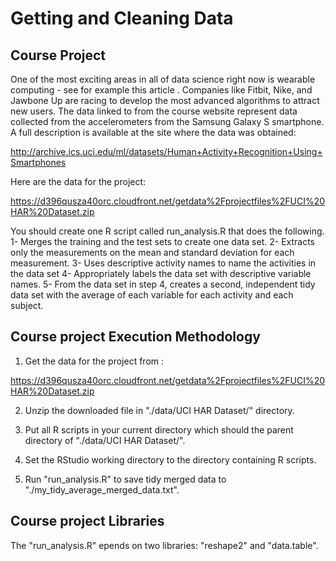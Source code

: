 # Getting and Cleaning Data

## Course Project

One of the most exciting areas in all of data science right now is wearable computing - see for example this article . Companies like Fitbit, Nike, and Jawbone Up are racing to develop the most advanced algorithms to attract new users. The data linked to from the course website represent data collected from the accelerometers from the Samsung Galaxy S smartphone. A full description is available at the site where the data was obtained: 

http://archive.ics.uci.edu/ml/datasets/Human+Activity+Recognition+Using+Smartphones 

Here are the data for the project: 

https://d396qusza40orc.cloudfront.net/getdata%2Fprojectfiles%2FUCI%20HAR%20Dataset.zip 

You should create one R script called run_analysis.R that does the following. 
1- Merges the training and the test sets to create one data set.
2- Extracts only the measurements on the mean and standard deviation for each measurement. 
3- Uses descriptive activity names to name the activities in the data set
4- Appropriately labels the data set with descriptive variable names. 
5- From the data set in step 4, creates a second, independent tidy data set with the average of each variable for each activity and each subject.




## Course project Execution Methodology

1. Get the data for the project from : 

https://d396qusza40orc.cloudfront.net/getdata%2Fprojectfiles%2FUCI%20HAR%20Dataset.zip 

2. Unzip the downloaded file in "./data/UCI HAR Dataset/" directory.

3. Put all R scripts in your current directory which should the parent directory of "./data/UCI HAR Dataset/".

4. Set the RStudio working directory to the directory containing R scripts.

5. Run "run_analysis.R" to save tidy merged data to "./my_tidy_average_merged_data.txt".



## Course project Libraries 

The "run_analysis.R" epends on two libraries: "reshape2" and "data.table". 
